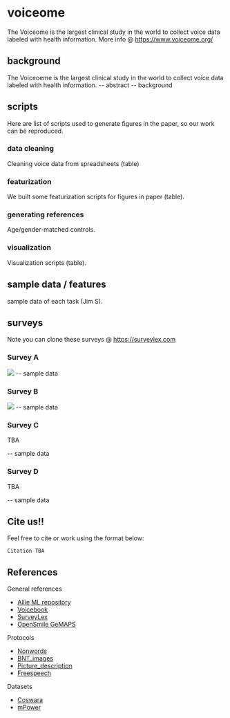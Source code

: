 # voiceome
The Voiceome is the largest clinical study in the world to collect voice data labeled with health information. More info @ https://www.voiceome.org/

## background
The Voiceoeme is the largest clinical study in the world to collect voice data labeled with health information.
-- abstract 
-- background 

## scripts
Here are list of scripts used to generate figures in the paper, so our work can be reproduced.
### data cleaning
Cleaning voice data from spreadsheets (table)
### featurization
We built some featurization scripts for figures in paper (table).
### generating references 
Age/gender-matched controls.
### visualization
Visualization scripts (table).

## sample data / features 
sample data of each task (Jim S).

## surveys 
Note you can clone these surveys @ https://surveylex.com

### Survey A
![](https://github.com/jim-schwoebel/voiceome/blob/main/assets/images/A/A.gif)
-- sample data
### Survey B
![](https://github.com/jim-schwoebel/voiceome/blob/main/assets/images/B/B.gif)
-- sample data 

### Survey C
TBA

-- sample data 
### Survey D
TBA 

-- sample data 

## Cite us!!
Feel free to cite or work using the format below:
```
Citation TBA
```

## References
General references 
- [Allie ML repository](https://github.com/jim-schwoebel/allie)
- [Voicebook](https://github.com/jim-schwoebel/voicebook)
- [SurveyLex](https://surveylex.com)
- [OpenSmile GeMAPS](https://sail.usc.edu/publications/files/eyben-preprinttaffc-2015.pdf)

Protocols
- [Nonwords]()
- [BNT_images]()
- [Picture_description]()
- [Freespeech]()

Datasets
- [Coswara]()
- [mPower]()


